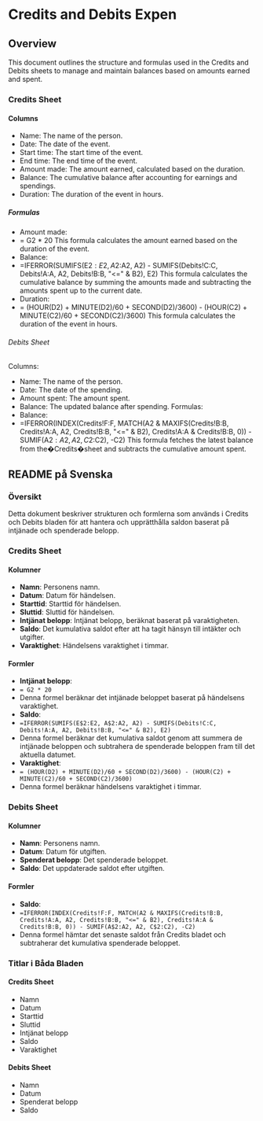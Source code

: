 # Credits and Debits Expen

## Overview

This document outlines the structure and formulas used in the Credits and Debits sheets to manage and maintain balances based on amounts earned and spent.

### Credits Sheet

#### Columns

* Name: The name of the person.
* Date: The date of the event.
* Start time: The start time of the event.
* End time: The end time of the event.
* Amount made: The amount earned, calculated based on the duration.
* Balance: The cumulative balance after accounting for earnings and spendings.
* Duration: The duration of the event in hours.

##### Formulas

* Amount made:
* = G2 * 20
This formula calculates the amount earned based on the duration of the event.
* Balance:
* =IFERROR(SUMIFS(E$2:E2, A$2:A2, A2) - SUMIFS(Debits!C:C, Debits!A:A, A2, Debits!B:B, "<=" & B2), E2)
This formula calculates the cumulative balance by summing the amounts made and subtracting the amounts spent up to the current date.
* Duration:
* = (HOUR(D2) + MINUTE(D2)/60 + SECOND(D2)/3600) - (HOUR(C2) + MINUTE(C2)/60 + SECOND(C2)/3600)
This formula calculates the duration of the event in hours.

###### Debits Sheet

Columns:

* Name: The name of the person.
* Date: The date of the spending.
* Amount spent: The amount spent.
* Balance: The updated balance after spending.
Formulas:
* Balance:
* =IFERROR(INDEX(Credits!F:F, MATCH(A2 & MAXIFS(Credits!B:B, Credits!A:A, A2, Credits!B:B, "<=" & B2), Credits!A:A & Credits!B:B, 0)) - SUMIF(A$2:A2, A2, C$2:C2), -C2)
This formula fetches the latest balance from the�Credits�sheet and subtracts the cumulative amount spent.


## README på Svenska

### Översikt

Detta dokument beskriver strukturen och formlerna som används i Credits och Debits bladen för att hantera och upprätthålla saldon baserat på intjänade och spenderade belopp.

### Credits Sheet

#### Kolumner

* **Namn**: Personens namn.
* **Datum**: Datum för händelsen.
* **Starttid**: Starttid för händelsen.
* **Sluttid**: Sluttid för händelsen.
* **Intjänat belopp**: Intjänat belopp, beräknat baserat på varaktigheten.
* **Saldo**: Det kumulativa saldot efter att ha tagit hänsyn till intäkter och utgifter.
* **Varaktighet**: Händelsens varaktighet i timmar.

#### Formler

* **Intjänat belopp**:
* `= G2 * 20`
* Denna formel beräknar det intjänade beloppet baserat på händelsens varaktighet.
* **Saldo**:
* `=IFERROR(SUMIFS(E$2:E2, A$2:A2, A2) - SUMIFS(Debits!C:C, Debits!A:A, A2, Debits!B:B, "<=" & B2), E2)`
* Denna formel beräknar det kumulativa saldot genom att summera de intjänade beloppen och subtrahera de spenderade beloppen fram till det aktuella datumet.
* **Varaktighet**:
* `= (HOUR(D2) + MINUTE(D2)/60 + SECOND(D2)/3600) - (HOUR(C2) + MINUTE(C2)/60 + SECOND(C2)/3600)`
* Denna formel beräknar händelsens varaktighet i timmar.

### Debits Sheet

#### Kolumner

* **Namn**: Personens namn.
* **Datum**: Datum för utgiften.
* **Spenderat belopp**: Det spenderade beloppet.
* **Saldo**: Det uppdaterade saldot efter utgiften.

#### Formler

* **Saldo**:
* `=IFERROR(INDEX(Credits!F:F, MATCH(A2 & MAXIFS(Credits!B:B, Credits!A:A, A2, Credits!B:B, "<=" & B2), Credits!A:A & Credits!B:B, 0)) - SUMIF(A$2:A2, A2, C$2:C2), -C2)`
* Denna formel hämtar det senaste saldot från Credits bladet och subtraherar det kumulativa spenderade beloppet.

### Titlar i Båda Bladen

#### Credits Sheet

* Namn
* Datum
* Starttid
* Sluttid
* Intjänat belopp
* Saldo
* Varaktighet

#### Debits Sheet

* Namn
* Datum
* Spenderat belopp
* Saldo
